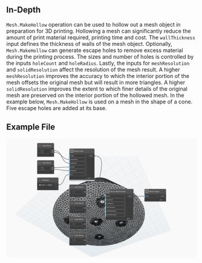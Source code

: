 ## In-Depth
`Mesh.MakeHollow` operation can be used to hollow out a mesh object in preparation for 3D printing. Hollowing a mesh can significantly reduce the amount of print material required, printing time and cost. The `wallThickness` input defines the thickness of walls of the mesh object. Optionally, `Mesh.MakeHollow` can generate escape holes to remove excess material during the printing process. The sizes and number of holes is controlled by the inputs `holeCount` and `holeRadius`. Lastly, the inputs for `meshResolution` and `solidResolution` affect the resolution of the mesh result. A higher `meshResolution` improves the accuracy to which the interior portion of the mesh offsets the original mesh but will result in more triangles. A higher `solidResolution` improves the extent to which finer details of the original mesh are preserved on the interior portion of the hollowed mesh.
In the example below, `Mesh.MakeHollow` is used on a mesh in the shape of a cone. Five escape holes are added at its base.

## Example File

![Example](./Autodesk.DesignScript.Geometry.Mesh.MakeHollow_img.jpg)